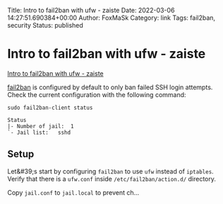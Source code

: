 Title: Intro to fail2ban with ufw - zaiste
Date: 2022-03-06 14:27:51.690384+00:00
Author: FoxMaSk 
Category: link
Tags: fail2ban, security
Status: published




# Intro to fail2ban with ufw - zaiste

[Intro to fail2ban with ufw - zaiste](https://zaiste.net/posts/intro-fail2ban-ufw/)



[fail2ban](https://www.fail2ban.org/wiki/index.php/Main_Page) is
configured by default to only ban failed SSH login attempts. Check the
current configuration with the following command:

    sudo fail2ban-client status

    Status
    |- Number of jail:  1
    `- Jail list:   sshd

Setup
-----

Let\&#39;s start by configuring `fail2ban` to use `ufw` instead of
`iptables`. Verify that there is a `ufw.conf` inside
`/etc/fail2ban/action.d/` directory.

Copy `jail.conf` to `jail.local` to prevent ch...

